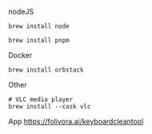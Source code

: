 

nodeJS
```
brew install node

brew install pnpm
```

Docker
```
brew install orbstack
```




Other
```
# VLC media player
brew install --cask vlc

```


App
https://folivora.ai/keyboardcleantool
